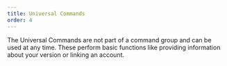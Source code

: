 ```yaml
---
title: Universal Commands
order: 4
---
```


The Universal Commands are not part of a command group and can be used at any time. These perform basic functions like providing information about your version or linking an account. 